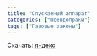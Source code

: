 ```yaml
---
title: "Спускаемый аппарат"
categories: ["Псевдопраки"]
tags: ["Газовые законы"]
---
```


Скачать: [яндекс](https://docs.yandex.ru/docs/view?url=ya-disk-public%3A%2F%2FkKF2EDgiG1CTJCGAUZ5jlVIsgmZ2ojIvS3AaOviQZCX%2BPLHfQIPgfZMCMWAfmHWsEkI0e0it%2FP53JjBKdrjFug%3D%3D%3A%2F%D0%9F%D1%81%D0%B5%D0%B2%D0%B4%D0%BE%D1%8D%D0%BA%D1%81%D0%BF%D0%B5%D1%80%D0%B8%D0%BC%D0%B5%D0%BD%D1%82%2F%D0%9C%D0%9A%D0%A2%2F%D0%A1%D0%BF%D1%83%D1%81%D0%BA%D0%B0%D0%B5%D0%BC%D1%8B%D0%B9%20%D0%B0%D0%BF%D0%BF%D0%B0%D1%80%D0%B0%D1%82.docx&name=%D0%A1%D0%BF%D1%83%D1%81%D0%BA%D0%B0%D0%B5%D0%BC%D1%8B%D0%B9%20%D0%B0%D0%BF%D0%BF%D0%B0%D1%80%D0%B0%D1%82.docx&nosw=1)
